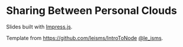 Sharing Between Personal Clouds
===============================

Slides built with [Impress.js](https://github.com/bartaz/impress.js/).

Template from https://github.com/leisms/IntroToNode [@le\_isms](http://twitter.com/le_isms).

